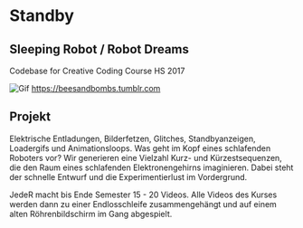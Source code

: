 # Standby
## Sleeping Robot / Robot Dreams
Codebase for Creative Coding Course HS 2017


![Gif](https://78.media.tumblr.com/76475ffd14cd1b16ddca60502357da19/tumblr_p03buoohoF1r2geqjo1_500.gif)
https://beesandbombs.tumblr.com

## Projekt
Elektrische Entladungen, Bilderfetzen, Glitches, Standbyanzeigen, Loadergifs und Animationsloops. Was geht im Kopf eines schlafenden Roboters vor?
Wir generieren eine Vielzahl Kurz- und Kürzestsequenzen, die den Raum eines schlafenden Elektronengehirns imaginieren. Dabei steht der schnelle Entwurf und die Experimentierlust im Vordergrund.

JedeR macht bis Ende Semester 15 - 20 Videos. Alle Videos des Kurses werden dann zu einer Endlosschleife 
zusammengehängt und auf einem alten Röhrenbildschirm im Gang abgespielt. 


